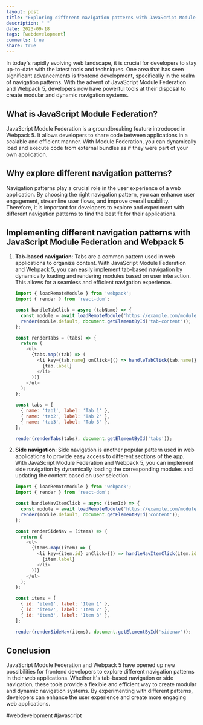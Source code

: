 ```yaml
---
layout: post
title: "Exploring different navigation patterns with JavaScript Module Federation and Webpack 5"
description: " "
date: 2023-09-18
tags: [webdevelopment]
comments: true
share: true
---
```


In today's rapidly evolving web landscape, it is crucial for developers to stay up-to-date with the latest tools and techniques. One area that has seen significant advancements is frontend development, specifically in the realm of navigation patterns. With the advent of JavaScript Module Federation and Webpack 5, developers now have powerful tools at their disposal to create modular and dynamic navigation systems.

## What is JavaScript Module Federation?

JavaScript Module Federation is a groundbreaking feature introduced in Webpack 5. It allows developers to share code between applications in a scalable and efficient manner. With Module Federation, you can dynamically load and execute code from external bundles as if they were part of your own application.

## Why explore different navigation patterns?

Navigation patterns play a crucial role in the user experience of a web application. By choosing the right navigation pattern, you can enhance user engagement, streamline user flows, and improve overall usability. Therefore, it is important for developers to explore and experiment with different navigation patterns to find the best fit for their applications.

## Implementing different navigation patterns with JavaScript Module Federation and Webpack 5

1. **Tab-based navigation**: Tabs are a common pattern used in web applications to organize content. With JavaScript Module Federation and Webpack 5, you can easily implement tab-based navigation by dynamically loading and rendering modules based on user interaction. This allows for a seamless and efficient navigation experience.

   ```javascript
   import { loadRemoteModule } from 'webpack';
   import { render } from 'react-dom';

   const handleTabClick = async (tabName) => {
     const module = await loadRemoteModule('https://example.com/modules/' + tabName);
     render(module.default, document.getElementById('tab-content'));
   };

   const renderTabs = (tabs) => {
     return (
       <ul>
         {tabs.map((tab) => (
           <li key={tab.name} onClick={() => handleTabClick(tab.name)}>
             {tab.label}
           </li>
         ))}
       </ul>
     );
   };

   const tabs = [
     { name: 'tab1', label: 'Tab 1' },
     { name: 'tab2', label: 'Tab 2' },
     { name: 'tab3', label: 'Tab 3' },
   ];

   render(renderTabs(tabs), document.getElementById('tabs'));
   ```

2. **Side navigation**: Side navigation is another popular pattern used in web applications to provide easy access to different sections of the app. With JavaScript Module Federation and Webpack 5, you can implement side navigation by dynamically loading the corresponding modules and updating the content based on user selection.

   ```javascript
   import { loadRemoteModule } from 'webpack';
   import { render } from 'react-dom';

   const handleNavItemClick = async (itemId) => {
     const module = await loadRemoteModule('https://example.com/modules/' + itemId);
     render(module.default, document.getElementById('content'));
   };

   const renderSideNav = (items) => {
     return (
       <ul>
         {items.map((item) => (
           <li key={item.id} onClick={() => handleNavItemClick(item.id)}>
             {item.label}
           </li>
         ))}
       </ul>
     );
   };

   const items = [
     { id: 'item1', label: 'Item 1' },
     { id: 'item2', label: 'Item 2' },
     { id: 'item3', label: 'Item 3' },
   ];

   render(renderSideNav(items), document.getElementById('sidenav'));
   ```

## Conclusion

JavaScript Module Federation and Webpack 5 have opened up new possibilities for frontend developers to explore different navigation patterns in their web applications. Whether it's tab-based navigation or side navigation, these tools provide a flexible and efficient way to create modular and dynamic navigation systems. By experimenting with different patterns, developers can enhance the user experience and create more engaging web applications.

#webdevelopment #javascript